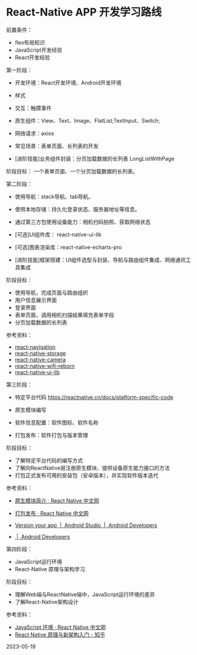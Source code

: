 # React-Native APP 开发学习路线

前置条件：

- flex布局知识
- JavaScript开发经验
- React开发经验

第一阶段：

- 开发环境：React开发环境、Android开发环境
- 样式
- 交互：触摸事件
- 原生组件：View、Text、Image、FlatList;TextInput、Switch;
- 网络请求：axios
- 常见场景：表单页面、长列表的开发

- [进阶技能]业务组件封装：分页加载数据的长列表 LongListWithPage

阶段目标： 一个表单页面、一个分页加载数据的长列表。

第二阶段：

- 使用导航：stack导航、tab导航。

- 使用本地存储：持久化登录状态、服务器地址等信息。

- 通过第三方包使用设备能力：相机扫码拍照、获取网络状态

- [可选]UI组件库： react-native-ui-lib
- [可选]图表渲染库：react-native-echarts-pro
- [进阶技能]框架搭建：UI组件选型与封装、导航与路由组件集成、网络通讯工具集成

阶段目标：

- 使用导航，完成页面与路由组织
- 用户信息展示界面
- 登录界面
- 表单页面，调用相机扫描结果填充表单字段
- 分页加载数据的长列表

参考资料：

- [react-navigation](https://reactnavigation.org/)
- [react-native-storage](https://github.com/sunnylqm/react-native-storage)
- [react-native-camera](https://react-native-camera.github.io/react-native-camera/)
- [react-native-wifi-reborn](https://www.npmjs.com/package/react-native-wifi-reborn)
- [react-native-ui-lib](https://wix.github.io/react-native-ui-lib/)

第三阶段：

- 特定平台代码 <https://reactnative.cn/docs/platform-specific-code>

- 原生模块编写

- 软件信息配置：软件图标、软件名称

- 打包发布：软件打包与版本管理

阶段目标：

- 了解特定平台代码的编写方式
- 了解向ReactNative层注册原生模块、提供设备原生能力接口的方法
- 打包正式发布可用的安装包（安卓版本），并实现软件版本迭代

参考资料：

- [原生模块简介 · React Native 中文网](https://reactnative.cn/docs/native-modules-intro)
- [打包发布 · React Native 中文网](https://reactnative.cn/docs/signed-apk-android)
- [Version your app  |  Android Studio  |  Android Developers](https://developer.android.google.cn/studio/publish/versioning)

- [<application>  |  Android Developers](https://developer.android.google.cn/guide/topics/manifest/application-element)

第四阶段：

- JavaScript运行环境
- React-Native 原理与架构学习

阶段目标：

- 理解Web端与ReactNative端中，JavaScript运行环境的差异
- 了解React-Native架构设计

参考资料：

- [JavaScript 环境 · React Native 中文网](https://reactnative.cn/docs/javascript-environment)
- [React Native 原理与新架构入门 - 知乎](https://zhuanlan.zhihu.com/p/339317763)

2023-05-19
